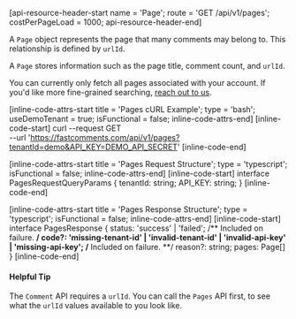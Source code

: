 [api-resource-header-start name = 'Page'; route = 'GET /api/v1/pages'; costPerPageLoad = 1000; api-resource-header-end]

A `Page` object represents the page that many comments may belong to. This relationship is defined by
`urlId`.

A `Page` stores information such as the page title, comment count, and `urlId`.

You can currently only fetch all pages associated with your account. If you'd like more fine-grained searching, [reach out to us](https://fastcomments.com/auth/my-account/help). 

[inline-code-attrs-start title = 'Pages cURL Example'; type = 'bash'; useDemoTenant = true; isFunctional = false; inline-code-attrs-end]
[inline-code-start]
curl --request GET \
  --url 'https://fastcomments.com/api/v1/pages?tenantId=demo&API_KEY=DEMO_API_SECRET'
[inline-code-end]

[inline-code-attrs-start title = 'Pages Request Structure'; type = 'typescript'; isFunctional = false; inline-code-attrs-end]
[inline-code-start]
interface PagesRequestQueryParams {
    tenantId: string;
    API_KEY: string;
}
[inline-code-end]

[inline-code-attrs-start title = 'Pages Response Structure'; type = 'typescript'; isFunctional = false; inline-code-attrs-end]
[inline-code-start]
interface PagesResponse {
    status: 'success' | 'failed';
    /** Included on failure. **/
    code?: 'missing-tenant-id' | 'invalid-tenant-id' | 'invalid-api-key' | 'missing-api-key';
    /** Included on failure. **/
    reason?: string;
    pages: Page[]
}
[inline-code-end]

#### Helpful Tip

The `Comment` API requires a `urlId`. You can call the `Pages` API first, to see what the `urlId` values available to you
look like.
